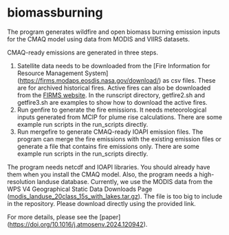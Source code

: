 # biomassburning
The program generates wildfire and open biomass burning emission inputs for the CMAQ model using data from MODIS and VIIRS datasets. 

CMAQ-ready emissions are generated in three steps. 
1. Satellite data needs to be downloaded from the [Fire Information for Resource Management System] (https://firms.modaps.eosdis.nasa.gov/download/) as csv files. These are for archived historical fires. Active fires can also be downloaded from the [FIRMS website](https://firms.modaps.eosdis.nasa.gov/active_fire/). In the runscript directory, getfire2.sh and getfire3.sh are examples to show how to download the active fires. 
2. Run genfire to generate the fire emissions. It needs meteorological inputs generated from MCIP for plume rise calculations. There are some example run scripts in the run_scripts directly.
3. Run mergefire to generate CMAQ-ready IOAPI emission files. The program can merge the fire emissions with the existing emission files or generate a file that contains fire emissions only. There are some example run scripts in the run_scripts directly.
   
The program needs netcdf and IOAPI libraries. You should already have them when you install the CMAQ model. Also, the program needs a high-resolution landuse database. Currently, we use the MODIS data from the WPS V4 Geographical Static Data Downloads Page ([modis_landuse_20class_15s_with_lakes.tar.gz](https://www2.mmm.ucar.edu/wrf/src/wps_files/modis_landuse_20class_15s_with_lakes.tar.gz)). The file is too big to include in the repository. Please download directly using the provided link. 

For more details, please see the [paper] (https://doi.org/10.1016/j.atmosenv.2024.120942).  
